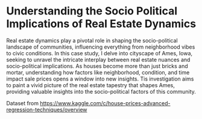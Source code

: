 # Understanding the Socio Political Implications of Real Estate Dynamics
Real estate dynamics play a pivotal role in shaping the socio-political landscape of communities, influencing everything from neighborhood vibes to civic conditions. In this case study, I delve into cityscape of Ames, Iowa, seeking to unravel the intricate interplay between real estate nuances and socio-political implications. As houses become more than just bricks and mortar, understanding how factors like neighborhood, condition, and time impact sale prices opens a window into new insights. Tis investigation aims to paint a vivid picture of the real estate tapestry that shapes Ames, providing valuable insights into the socio-political factors of this community.

Dataset from https://www.kaggle.com/c/house-prices-advanced-regression-techniques/overview
